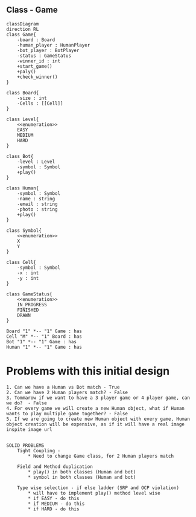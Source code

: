 ## Class - Game 

```mermaid 
classDiagram
direction RL
class Game{
    -board : Board
    -human_player : HumanPlayer
    -bot_player : BotPlayer
    -status : GameStatus
    -winner_id : int
    +start_game()
    +paly()
    +check_winner()
}

class Board{
    -size : int
    -Cells : [[Cell]]
}

class Level{
    <<enumeration>>
    EASY
    MEDIUM
    HARD
}

class Bot{
    -level : Level
    -symbol : Symbol
    +play()
}

class Human{
    -symbol : Symbol
    -name : string
    -email : string
    -photo : string
    +play()
}

class Symbol{
    <<enumeration>>
    X
    Y
}

class Cell{
    -symbol : Symbol
    -x : int
    -y : int 
}

class GameStatus{
    <<enumeration>>
    IN_PROGRESS
    FINISHED
    DRAWN
}

Board "1" *-- "1" Game : has
Cell "M" *-- "1" Board : has
Bot "1" *-- "1" Game : has
Human "1" *-- "1" Game : has

```

# Problems with this initial design
    1. Can we have a Human vs Bot match - True
    2. Can we have 2 Human players match? - False 
    3. Tommarow if we want to have a 3 player game or 4 player game, can we do?  - False 
    4. For every game we will create a new Human object, what if Human wants to play multiple game together? - False
    5. If we are going to create new Human object with every game, Human object creation will be expensive, as if it will have a real image inspite image url 
    

    SOLID PROBLEMS
        Tight Coupling - 
            * Need to change Game class, for 2 Human players match

        Field and Method duplication
            * play() in both classes (Human and bot)
            * symbol in both classes (Human and bot)

        Type wise selection - if else ladder (SRP and OCP violation) 
            * will have to implement play() method level wise 
            * if EASY - do this 
            * if MEDIUM - do this 
            * if HARD - do this 





